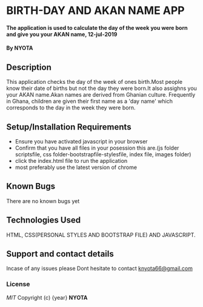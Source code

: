 # BIRTH-DAY AND AKAN NAME APP
#### The application is used to calculate the day of the week you were born and give you your AKAN name, 12-jul-2019
#### By **NYOTA**
## Description
This application checks the day of the week of ones birth.Most people know their date of births but not the day they were born.It also assighns you your AKAN name.Akan names are derived from Ghanian culture. Frequently in Ghana, children are given their first name as a 'day name' which corresponds to the day in the week they were born.
## Setup/Installation Requirements
* Ensure you have activated javascript in your browser
* Confirm that you have all files in your posession this are.(js folder scriptsfile, css folder-bootstrapfile-stylesfile, index file, images folder)
* click the index.html file to run the application
* most preferably use the latest version of chrome
## Known Bugs
There are no known bugs yet
## Technologies Used
HTML, CSS(PERSONAL STYLES AND BOOTSTRAP FILE) AND JAVASCRIPT.
## Support and contact details
Incase of any issues please Dont hesitate to contact knyota66@gmail.com
### License
*MIT*
Copyright (c) {year} **NYOTA**
